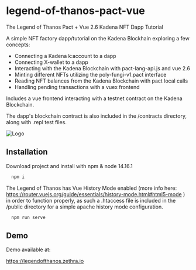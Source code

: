 
# legend-of-thanos-pact-vue


The Legend of Thanos Pact + Vue 2.6 Kadena NFT Dapp Tutorial 

A simple NFT factory dapp/tutorial on the Kadena Blockhain exploring a few concepts:

- Connecting a Kadena k:account to a dapp
- Connecting X-wallet to a dapp
- Interacting with the Kadena Blockchain with pact-lang-api.js and vue 2.6
- Minting different NFTs utilizing the poly-fungi-v1.pact interface
- Reading NFT balances from the Kadena Blockchain with pact local calls
- Handling pending transactions with a vuex frontend 

Includes a vue frontend interacting with a testnet contract on the Kadena Blockchain.

The dapp's blockchain contract is also included in the /contracts directory, along with .repl test files.


![Logo](https://legendofthanos.zethra.io/legendofthanos.png)


## Installation

Download project and install with npm & node 14.16.1

```bash
  npm i
```

The Legend of Thanos has Vue History Mode enabled (more info here: https://router.vuejs.org/guide/essentials/history-mode.html#html5-mode ) in order to function properly, as such a .htaccess file is included in the /public directory for a simple apache history mode configuration.

```bash
  npm run serve
```

    
## Demo

Demo available at:

https://legendofthanos.zethra.io

